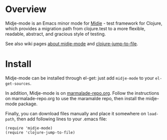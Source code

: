 # Overview

Midje-mode is an Emacs minor mode for
[Midje](https://github.com/marick/Midje) - test framework for Clojure,
which provides a migration path from clojure.test to a more flexible,
readable, abstract, and gracious style of testing.

See also wiki pages
[about midje-mode](https://github.com/marick/Midje/wiki/Midje-mode)
and [clojure-jump-to-file](https://github.com/marick/Midje/wiki/Clojure-jump-to-file).

# Install

Midje-mode can be installed through el-get: just add `midje-mode` to
your `el-get-sources`.

In addition, Midje-mode is on [marmalade-repo.org](http://marmalade-repo.org). Follow the
instructions on marmalade-repo.org to use the maramalde repo, then
install the midje-mode package.

Finally, you can download files manually
and place it somewhere on `load-path`, then add following lines to
your .emacs file:

    (require 'midje-mode)
    (require 'clojure-jump-to-file)
